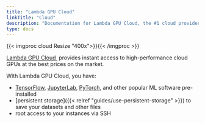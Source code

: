 ```yaml
---
title: "Lambda GPU Cloud"
linkTitle: "Cloud"
description: "Documentation for Lambda GPU Cloud, the #1 cloud provider for high-performance GPUs"
type: docs
---
```


{{< imgproc cloud Resize "400x">}}{{< /imgproc >}}

<a href="https://lambdalabs.com/service/gpu-cloud" target="_blank">Lambda GPU Cloud&nbsp;<i class='fas fa-external-link-alt'></i></a>
provides instant access to high-performance cloud GPUs at the best prices on
the market.

With Lambda GPU Cloud, you have:

- [TensorFlow](https://www.tensorflow.org/),
  [JupyterLab](https://jupyter.org/), [PyTorch](https://pytorch.org/), and
  other popular ML software pre-installed
- [persistent storage]({{< relref "guides/use-persistent-storage" >}}) to save your datasets and other files
- root access to your instances via SSH
